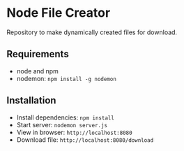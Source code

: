 # Node File Creator

Repository to make dynamically created files for download.

## Requirements

- node and npm
- nodemon: `npm install -g nodemon`

## Installation

- Install dependencies: `npm install`
- Start server: `nodemon server.js`
- View in browser: `http://localhost:8080`
- Download file: `http://localhost:8080/download`
